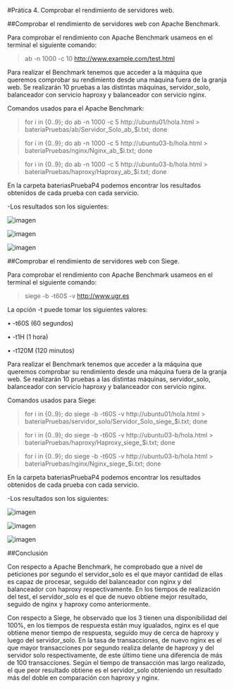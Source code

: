 #Prática 4. Comprobar el rendimiento de servidores web.

##Comprobar el rendimiento de servidores web con Apache Benchmark.

Para comprobar el rendimiento con Apache Benchmark usameos en el terminal el siguiente comando:

>ab -n 1000 -c 10 http://www.example.com/test.html

Para realizar el Benchmark tenemos que acceder a la máquina que queremos comprobar su rendimiento
desde una máquina fuera de la granja web.
Se realizarán 10 pruebas a las distintas máquinas, servidor_solo, balanceador con servicio haproxy y 
balanceador con servicio nginx.

Comandos usados para el Apache Benchmark:

>for i in {0..9}; do ab -n 1000 -c 5 http://ubuntu01/hola.html > bateriaPruebas/ab/Servidor_Solo_ab_$i.txt; done

>for i in {0..9}; do ab -n 1000 -c 5 http://ubuntu03-b/hola.html > bateriaPruebas/nginx/Nginx_ab_$i.txt; done

>for i in {0..9}; do ab -n 1000 -c 5 http://ubuntu03-b/hola.html > bateriaPruebas/haproxy/Haproxy_ab_$i.txt; done

En la carpeta bateriasPruebaP4 podemos encontrar los resultados obtenidos de cada prueba con cada servicio.

-Los resultados son los siguientes:

![imagen](imagenesP4/tablaResultadosAB.png)

![imagen](imagenesP4/tablaMediaDesvAB.png)

![imagen](imagenesP4/graficoAB.png)

##Comprobar el rendimiento de servidores web con Siege.

Para comprobar el rendimiento con Apache Benchmark usameos en el terminal el siguiente comando:

>siege -b -t60S -v http://www.ugr.es

La opción -t puede tomar los siguientes valores:

  • -t60S (60 segundos)
  
  • -t1H (1 hora)
  
  • -t120M (120 minutos)
  
Para realizar el Benchmark tenemos que acceder a la máquina que queremos comprobar su rendimiento
desde una máquina fuera de la granja web.
Se realizarán 10 pruebas a las distintas máquinas, servidor_solo, balanceador con servicio haproxy y 
balanceador con servicio nginx.

Comandos usados para Siege: 

>for i in {0..9}; do siege -b -t60S -v http://ubuntu01/hola.html > bateriaPruebas/servidor_solo/Servidor_Solo_siege_$i.txt; done

>for i in {0..9}; do siege -b -t60S -v http://ubuntu03-b/hola.html > bateriaPruebas/haproxy/Haproxy_siege_$i.txt; done

>for i in {0..9}; do siege -b -t60S -v http://ubuntu03-b/hola.html > bateriaPruebas/nginx/Nginx_siege_$i.txt; done

En la carpeta bateriasPruebaP4 podemos encontrar los resultados obtenidos de cada prueba con cada servicio.

-Los resultados son los siguientes:

![imagen](imagenesP4/tablaResultadosSIEGE.png)

![imagen](imagenesP4/tablaMediaDesvSIEGE.png)

![imagen](imagenesP4/graficoSIEGE.png)

##Conclusión

Con respecto a Apache Benchmark, he comprobado que a nivel de peticiones por segundo el servidor_solo es el que mayor cantidad 
de ellas es capaz de procesar, seguido del balanceador con nginx y del balanceador con haproxy respectivamente.
En los tiempos de realización del test, el servidor_solo es el que de nuevo obtiene mejor resultado, seguido de nginx y haproxy 
como anteriormente.

Con respecto a Siege, he observado que los 3 tienen una disponibilidad del 100%, en los tiempos de respuesta están muy igualados, 
nginx es el que obtiene menor tiempo de respuesta, seguido muy de cerca de haproxy y luego del servidor_solo.
En la tasa de transacciones, de nuevo nginx es el que mayor transacciones por segundo realiza delante de haproxy y del servidor solo
respectivamente, de este último tiene una diferencia de más de 100 transacciones.
Según el tiempo de transacción mas largo realizado, el que peor resultado obtiene es el servidor_solo obteniendo un resultado más
del doble en comparación con haproxy y nginx.
